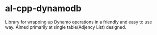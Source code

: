 # al-cpp-dynamodb
Library for wrapping up Dynamo operations in a friendly and easy to use way. Aimed primarily at single table(Adjency List) designed.
